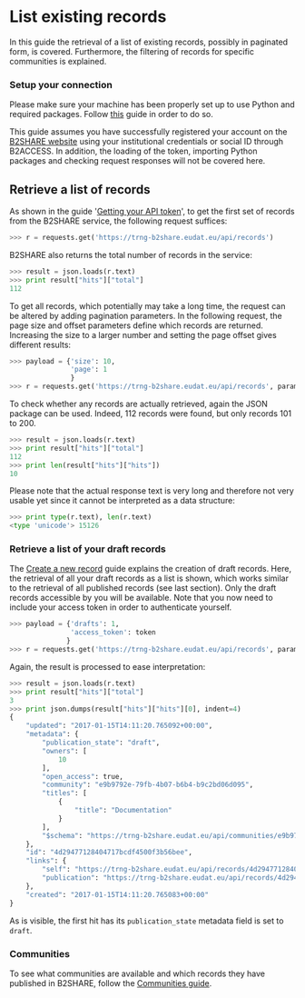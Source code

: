 # List existing records
In this guide the retrieval of a list of existing records, possibly in paginated form, is covered. Furthermore, the filtering of records for specific communities is explained.

### Setup your connection
Please make sure your machine has been properly set up to use Python and required packages. Follow [this](A_Setup_and_install.md) guide in order to do so.

This guide assumes you have successfully registered your account on the [B2SHARE website](https://trng-b2share.eudat.eu) using your institutional credentials or social ID through B2ACCESS. In addition, the loading of the token, importing Python packages and checking request responses will not be covered here.

## Retrieve a list of records
As shown in the guide '[Getting your API token](00_Getting_your_API_token.md)', to get the first set of records from the B2SHARE service, the following request suffices:

```python
>>> r = requests.get('https://trng-b2share.eudat.eu/api/records')
```

B2SHARE also returns the total number of records in the service:

```python
>>> result = json.loads(r.text)
>>> print result["hits"]["total"]
112
```

To get all records, which potentially may take a long time, the request can be altered by adding pagination parameters. In the following request, the page size and offset parameters define which records are returned. Increasing the size to a larger number and setting the page offset gives different results:

```python
>>> payload = {'size': 10,
               'page': 1
               }
>>> r = requests.get('https://trng-b2share.eudat.eu/api/records', params=payload)
```

To check whether any records are actually retrieved, again the JSON package can be used. Indeed, 112 records were found, but only records 101 to 200.

```python
>>> result = json.loads(r.text)
>>> print result["hits"]["total"]
112
>>> print len(result["hits"]["hits"])
10
```

Please note that the actual response text is very long and therefore not very usable yet since it cannot be interpreted as a data structure:

```python
>>> print type(r.text), len(r.text)
<type 'unicode'> 15126
```

### Retrieve a list of your draft records
The [Create a new record](05_Create_new_record.md) guide explains the creation of draft records. Here, the retrieval of all your draft records as a list is shown, which works similar to the retrieval of all published records (see last section). Only the draft records accessible by you will be available. Note that you now need to include your access token in order to authenticate yourself.

```python
>>> payload = {'drafts': 1,
               'access_token': token
              }
>>> r = requests.get('https://trng-b2share.eudat.eu/api/records', params=payload, verify=False)
```

Again, the result is processed to ease interpretation:
```python
>>> result = json.loads(r.text)
>>> print result["hits"]["total"]
3
>>> print json.dumps(result["hits"]["hits"][0], indent=4)
{
    "updated": "2017-01-15T14:11:20.765092+00:00",
    "metadata": {
        "publication_state": "draft",
        "owners": [
            10
        ],
        "open_access": true,
        "community": "e9b9792e-79fb-4b07-b6b4-b9c2bd06d095",
        "titles": [
            {
                "title": "Documentation"
            }
        ],
        "$schema": "https://trng-b2share.eudat.eu/api/communities/e9b9792e-79fb-4b07-b6b4-b9c2bd06d095/schemas/0#/draft_json_schema"
    },
    "id": "4d29477128404717bcdf4500f3b56bee",
    "links": {
        "self": "https://trng-b2share.eudat.eu/api/records/4d29477128404717bcdf4500f3b56bee/draft",
        "publication": "https://trng-b2share.eudat.eu/api/records/4d29477128404717bcdf4500f3b56bee"
    },
    "created": "2017-01-15T14:11:20.765083+00:00"
}
```

As is visible, the first hit has its `publication_state` metadata field is set to `draft`.

### Communities

To see what communities are available and which records they have published in B2SHARE, follow the [Communities guide](03_Communities.md).